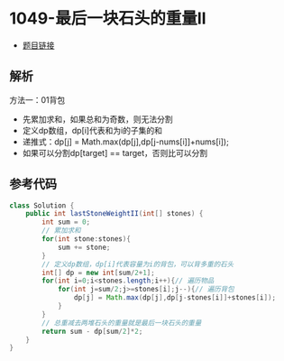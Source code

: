 # 1049-最后一块石头的重量II

- [题目链接](https://leetcode-cn.com/problems/last-stone-weight-ii/)

## 解析

方法一：01背包
- 先累加求和，如果总和为奇数，则无法分割
- 定义dp数组，dp[i]代表和为i的子集的和
- 递推式：dp[j] = Math.max(dp[j],dp[j-nums[i]]+nums[i]);
- 如果可以分割dp[target] == target，否则比可以分割

## 参考代码
```Java
class Solution {
    public int lastStoneWeightII(int[] stones) {
        int sum = 0;
        // 累加求和
        for(int stone:stones){
            sum += stone;
        }
        // 定义dp数组，dp[i]代表容量为i的背包，可以背多重的石头
        int[] dp = new int[sum/2+1];
        for(int i=0;i<stones.length;i++){// 遍历物品
            for(int j=sum/2;j>=stones[i];j--){// 遍历背包
                dp[j] = Math.max(dp[j],dp[j-stones[i]]+stones[i]);
            }
        }
        // 总重减去两堆石头的重量就是最后一块石头的重量
        return sum - dp[sum/2]*2;
    }
}
```
